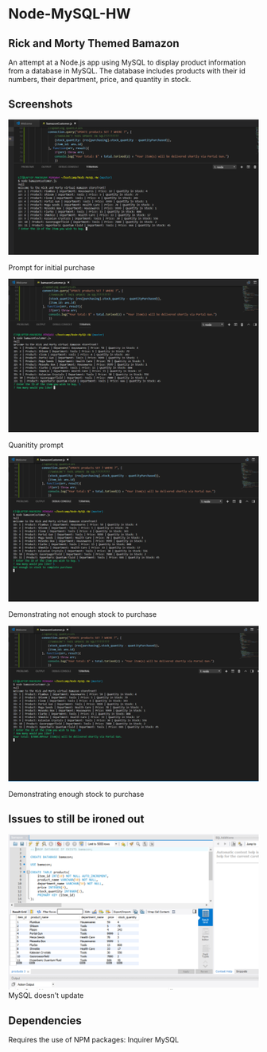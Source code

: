 # Node-MySQL-HW
## Rick and Morty Themed Bamazon

An attempt at a Node.js app using MySQL to display product information from a database in MySQL.  The database includes products with their id numbers, their department, price, and quantity in stock.

## Screenshots
    
![](./assets/initialquery.png)
    
Prompt for initial purchase
    
![](./assets/itemquery.png)
    
 Quanitity prompt
    
 ![](./assets/notenoughstock.png)
    
 Demonstrating not enough stock to purchase
    
 ![](./assets/instock.png)
    
 Demonstrating enough stock to purchase

    
## Issues to still be ironed out


![](./assets/sqlnotupdating.png)
 MySQL doesn't update

    
## Dependencies
 
 Requires the use of NPM packages:
 Inquirer
 MySQL
